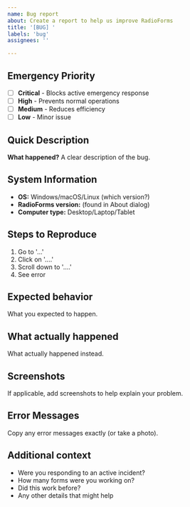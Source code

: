 ```yaml
---
name: Bug report
about: Create a report to help us improve RadioForms
title: '[BUG] '
labels: 'bug'
assignees: ''

---
```


## Emergency Priority
- [ ] **Critical** - Blocks active emergency response
- [ ] **High** - Prevents normal operations 
- [ ] **Medium** - Reduces efficiency
- [ ] **Low** - Minor issue

## Quick Description
**What happened?** A clear description of the bug.

## System Information
- **OS:** Windows/macOS/Linux (which version?)
- **RadioForms version:** (found in About dialog)
- **Computer type:** Desktop/Laptop/Tablet

## Steps to Reproduce
1. Go to '...'
2. Click on '....'
3. Scroll down to '....'
4. See error

## Expected behavior
What you expected to happen.

## What actually happened
What actually happened instead.

## Screenshots
If applicable, add screenshots to help explain your problem.

## Error Messages
Copy any error messages exactly (or take a photo).

## Additional context
- Were you responding to an active incident?
- How many forms were you working on?
- Did this work before?
- Any other details that might help
